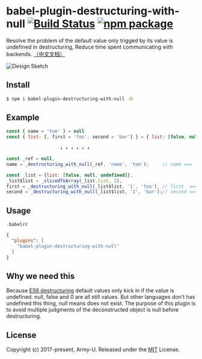# babel-plugin-destructuring-with-null [![Build Status](https://flat.badgen.net/circleci/github/Army-U/babel-plugin-destructuring-with-null/master)](https://circleci.com/gh/Army-U/babel-plugin-destructuring-with-null) [![npm package](https://flat.badgen.net/npm/v/babel-plugin-destructuring-with-null)](https://www.npmjs.com/package/babel-plugin-destructuring-with-null)

Resolve the problem of the default value only trigged by its value is undefined in destructuring, Reduce time spent communicating with backends. [（中文文档）](README.zh-CN.md)

![Design Sketch](https://user-images.githubusercontent.com/11404005/36723286-cde25ed8-1bea-11e8-8e2b-32837b3098ec.png)

## Install

```bash
$ npm i babel-plugin-destructuring-with-null -D
```

## Example

```js
const { name = 'tom' } = null
const { list: [, first = 'foo', second = 'bar'] } = { list: [false, null, undefined] };

                    ↓ ↓ ↓ ↓ ↓ ↓

const _ref = null,
name = _destructuring_with_null(_ref, 'name', 'tom');     // name === 'tom'

const _list = {list: [false, null, undefined]},
_list$list = _slicedToArray(_list.list, 3),
first = _destructuring_with_null(_list$list, '1', 'foo'), // first  === 'foo',
second = _destructuring_with_null(_list$list, '2', 'bar');// second === 'bar';
```

## Usage

`.babelrc`

```json
{
  "plugins": [
    "babel-plugin-destructuring-with-null"
  ]
}
```

## Why we need this

Because [ES6 destructuring](http://exploringjs.com/es6/ch_destructuring.html#sec_default-values-destructuring) default values only kick in if the value is undefined. null, false and 0 are all still values. But other languages ​​don't has undefined this thing, null means does not exist. The purpose of this plugin is to avoid multiple judgments of the deconstructed object is null before destructuring.

## License

Copyright (c) 2017-present, Army-U. Released under the [MIT](https://opensource.org/licenses/MIT) License.
